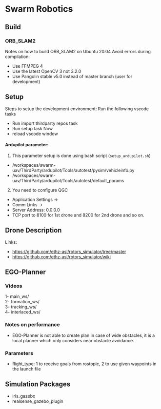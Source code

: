 # Swarm Robotics
## Build
### ORB_SLAM2
Notes on how to build ORB_SLAM2 on Ubuntu 20.04
Avoid errors during compilation:
- Use FFMPEG 4
- Use the latest OpenCV 3 not 3.2.0
- Use Pangolin stable v5.0 instead of master branch (user for development)


## Setup

Steps to setup the development environment:
Run the following vscode tasks
- Run import thirdparty repos task
- Run setup task
Now
- reload vscode window

#### Ardupilot parameter:
1. This parameter setup is done using bash script (`setup_ardupilot.sh`)
- /workspaces/swarm-uav/ThirdParty/ardupilot/Tools/autotest/pysim/vehicleinfo.py 
- /workspaces/swarm-uav/ThirdParty/ardupilot/Tools/autotest/default_params
2. You need to configure QGC
- Application Settings -> 
- Comm Links -> 
- Server Address: 0.0.0.0
- TCP port to 8100 for 1st drone and 8200 for 2nd drone and so on.

## Drone Description
Links:
- https://github.com/ethz-asl/rotors_simulator/tree/master 
- https://github.com/ethz-asl/rotors_simulator/wiki

## EGO-Planner
### Videos
1- main_ws/  
2- formation_ws/  
3- tracking_ws/  
4- interlaced_ws/  
### Notes on performance
- EGO-Planner is not able to create plan in case of wide obstacles, it is a local planner which only considers near obstacle avoidance.
### Parameters
- flight_type: 1 to receive goals from rostopic, 2 to use given waypoints in the launch file

## Simulation Packages
- iris_gazebo
- realsense_gazebo_plugin
